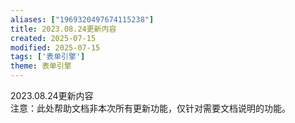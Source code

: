 ```yaml
---
aliases: ["1969320497674115238"]
title: ​2023.08.24更新内容
created: 2025-07-15
modified: 2025-07-15
tags: ['表单引擎']
theme: 表单引擎
---
```


2023.08.24更新内容  
注意：此处帮助文档非本次所有更新功能，仅针对需要文档说明的功能。